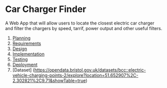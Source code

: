 # Car Charger Finder

A Web App that will allow users to locate the closest electric car charger and
filter the chargers by speed, tarrif, power output and other useful filters.

1. [Planning](docs/planning.md)
2. [Requirements](docs/requirements.md)
3. [Design](docs/design.md)
4. [Implementation](docs/implementation.md)
5. [Testing](docs/testing.md)
6. [Deployment](docs/deployment.md)
7. [Dataset] (https://opendata.bristol.gov.uk/datasets/bcc::electric-vehicle-charging-points-2/explore?location=51.652907%2C-2.302821%2C9.71&showTable=true)
